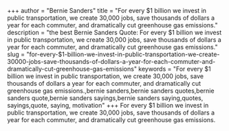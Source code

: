 +++
author = "Bernie Sanders"
title = "For every $1 billion we invest in public transportation, we create 30,000 jobs, save thousands of dollars a year for each commuter, and dramatically cut greenhouse gas emissions."
description = "the best Bernie Sanders Quote: For every $1 billion we invest in public transportation, we create 30,000 jobs, save thousands of dollars a year for each commuter, and dramatically cut greenhouse gas emissions."
slug = "for-every-$1-billion-we-invest-in-public-transportation-we-create-30000-jobs-save-thousands-of-dollars-a-year-for-each-commuter-and-dramatically-cut-greenhouse-gas-emissions"
keywords = "For every $1 billion we invest in public transportation, we create 30,000 jobs, save thousands of dollars a year for each commuter, and dramatically cut greenhouse gas emissions.,bernie sanders,bernie sanders quotes,bernie sanders quote,bernie sanders sayings,bernie sanders saying,quotes, sayings,quote, saying, motivation"
+++
For every $1 billion we invest in public transportation, we create 30,000 jobs, save thousands of dollars a year for each commuter, and dramatically cut greenhouse gas emissions.
